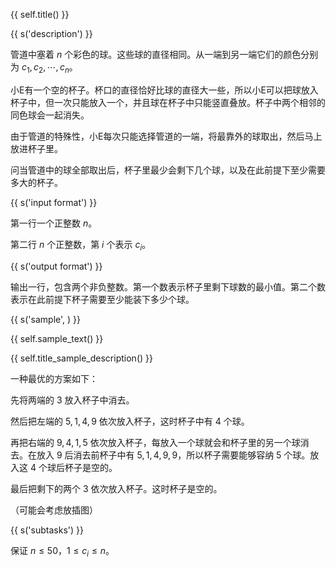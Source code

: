 {{ self.title() }}

{{ s('description') }}

管道中塞着 $n$ 个彩色的球。这些球的直径相同。从一端到另一端它们的颜色分别为 $c_1,c_2,\cdots,c_n$。

小E有一个空的杯子。杯口的直径恰好比球的直径大一些，所以小E可以把球放入杯子中，但一次只能放入一个，并且球在杯子中只能竖直叠放。杯子中两个相邻的同色球会一起消失。

由于管道的特殊性，小E每次只能选择管道的一端，将最靠外的球取出，然后马上放进杯子里。

问当管道中的球全部取出后，杯子里最少会剩下几个球，以及在此前提下至少需要多大的杯子。

{{ s('input format') }}

第一行一个正整数 $n$。

第二行 $n$ 个正整数，第 $i$ 个表示 $c_i$。

{{ s('output format') }}

输出一行，包含两个非负整数。第一个数表示杯子里剩下球数的最小值。第二个数表示在此前提下杯子需要至少能装下多少个球。

{{ s('sample', ) }}

{{ self.sample_text() }}

{{ self.title_sample_description() }}

一种最优的方案如下：

先将两端的 $3$ 放入杯子中消去。

然后把左端的 $5,1,4,9$ 依次放入杯子，这时杯子中有 $4$ 个球。

再把右端的 $9,4,1,5$ 依次放入杯子，每放入一个球就会和杯子里的另一个球消去。在放入 $9$ 后消去前杯子中有 $5,1,4,9,9$，所以杯子需要能够容纳 $5$ 个球。放入这 $4$ 个球后杯子是空的。

最后把剩下的两个 $3$ 依次放入杯子。这时杯子是空的。

（可能会考虑放插图）

{{ s('subtasks') }}

保证 $n\le 50$，$1\le c_i\le n$。
